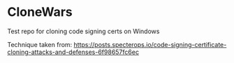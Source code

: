 # CloneWars

Test repo for cloning code signing certs on Windows 

Technique taken from: https://posts.specterops.io/code-signing-certificate-cloning-attacks-and-defenses-6f98657fc6ec
